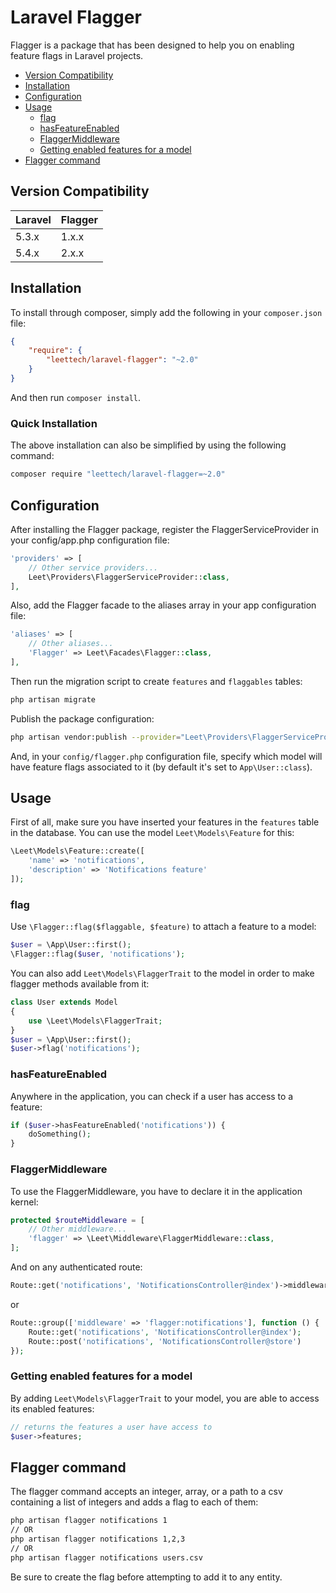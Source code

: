 Laravel Flagger
==============
Flagger is a package that has been designed to help you on enabling feature flags in Laravel projects.

* [Version Compatibility](#version-compatibility)
* [Installation](#installation)
* [Configuration](#configuration)
* [Usage](#usage)
    * [flag](#flag)
    * [hasFeatureEnabled](#hasfeatureenabled)
    * [FlaggerMiddleware](#flaggermiddleware)
    * [Getting enabled features for a model](#getting-enabled-features-for-a-model)
* [Flagger command](#flagger-command)

## Version Compatibility

Laravel   | Flagger
:---------|:----------
 5.3.x    | 1.x.x
 5.4.x    | 2.x.x

## Installation

To install through composer, simply add the following in your `composer.json` file:

```json
{
    "require": {
        "leettech/laravel-flagger": "~2.0"
    }
}
```

And then run `composer install`.

### Quick Installation

The above installation can also be simplified by using the following command:

```sh
composer require "leettech/laravel-flagger=~2.0"
```

## Configuration

After installing the Flagger package, register the FlaggerServiceProvider in your config/app.php configuration file:

```php
'providers' => [
    // Other service providers...
    Leet\Providers\FlaggerServiceProvider::class,
],
```

Also, add the Flagger facade to the aliases array in your app configuration file:

```php
'aliases' => [
    // Other aliases...
    'Flagger' => Leet\Facades\Flagger::class,
],
```

Then run the migration script to create `features` and `flaggables` tables:

```sh
php artisan migrate
```

Publish the package configuration:

```sh
php artisan vendor:publish --provider="Leet\Providers\FlaggerServiceProvider"
```

And, in your `config/flagger.php` configuration file, specify which model will have feature flags associated to it (by default it's set to `App\User::class`).

## Usage

First of all, make sure you have inserted your features in the `features` table in the database. You can use the model `Leet\Models\Feature` for this:

```php
\Leet\Models\Feature::create([
    'name' => 'notifications',
    'description' => 'Notifications feature'
]);
```

### flag
Use `\Flagger::flag($flaggable, $feature)` to attach a feature to a model:

```php
$user = \App\User::first();
\Flagger::flag($user, 'notifications');
```

You can also add `Leet\Models\FlaggerTrait` to the model in order to make flagger methods available from it:

```php
class User extends Model
{
    use \Leet\Models\FlaggerTrait;
}
$user = \App\User::first();
$user->flag('notifications');
```

### hasFeatureEnabled

Anywhere in the application, you can check if a user has access to a feature:

```php
if ($user->hasFeatureEnabled('notifications')) {
    doSomething();
}
```

### FlaggerMiddleware

To use the FlaggerMiddleware, you have to declare it in the application kernel:

```php
protected $routeMiddleware = [
    // Other middleware...
    'flagger' => \Leet\Middleware\FlaggerMiddleware::class,
];
```

And on any authenticated route:

```php
Route::get('notifications', 'NotificationsController@index')->middleware('flagger:notifications');
```
or
```php
Route::group(['middleware' => 'flagger:notifications'], function () {
    Route::get('notifications', 'NotificationsController@index');
    Route::post('notifications', 'NotificationsController@store')
});
```

### Getting enabled features for a model

By adding ```Leet\Models\FlaggerTrait``` to your model, you are able to access its enabled features:

```php
// returns the features a user have access to
$user->features;
```

## Flagger command

The flagger command accepts an integer, array, or a path to a csv containing a list of integers and adds a flag to each of them:

```sh
php artisan flagger notifications 1
// OR
php artisan flagger notifications 1,2,3
// OR
php artisan flagger notifications users.csv
```

Be sure to create the flag before attempting to add it to any entity.
